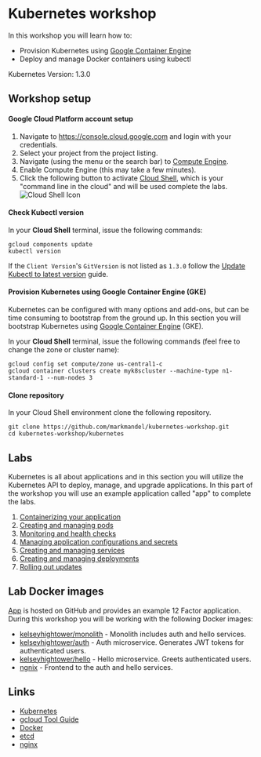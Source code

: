 # Kubernetes workshop

In this workshop you will learn how to:

* Provision Kubernetes using [Google Container Engine](https://cloud.google.com/container-engine)
* Deploy and manage Docker containers using kubectl

Kubernetes Version: 1.3.0

## Workshop setup

#### Google Cloud Platform account setup
1. Navigate to https://console.cloud.google.com and login with your credentials.
1. Select your project from the project listing.
1. Navigate (using the menu or the search bar) to [Compute Engine](https://console.cloud.google.com/compute/).
1. Enable Compute Engine (this may take a few minutes).
1. Click the following button to activate [Cloud Shell](https://cloud.google.com/shell/docs),
which is your "command line in the cloud" and will be used complete the labs. ![Cloud Shell Icon](https://cloud.google.com/shell/docs/images/shell_icon.png)

#### Check Kubectl version

In your **Cloud Shell** terminal, issue the following commands:

```
gcloud components update
kubectl version
```

If the `Client Version`'s `GitVersion` is not listed as `1.3.0` follow the [Update Kubectl to latest version](labs/upgrade-kubectl.md) guide.

#### Provision Kubernetes using Google Container Engine (GKE)

Kubernetes can be configured with many options and add-ons, but can be time consuming to bootstrap from the ground up. In this section you will bootstrap Kubernetes using [Google Container Engine](https://cloud.google.com/container-engine) (GKE).

In your **Cloud Shell** terminal, issue the following commands (feel free to change the zone or cluster name):

```
gcloud config set compute/zone us-central1-c
gcloud container clusters create myk8scluster --machine-type n1-standard-1 --num-nodes 3
```

#### Clone repository

In your Cloud Shell environment clone the following repository.

```
git clone https://github.com/markmandel/kubernetes-workshop.git
cd kubernetes-workshop/kubernetes
```

## Labs

Kubernetes is all about applications and in this section you will utilize the Kubernetes API to deploy, manage, and upgrade applications. In this part of the workshop you will use an example application called "app" to complete the labs.

  1. [Containerizing your application](labs/containerizing-your-application.md)
  1. [Creating and managing pods](labs/creating-and-managing-pods.md)
  1. [Monitoring and health checks](labs/monitoring-and-health-checks.md)
  1. [Managing application configurations and secrets](labs/managing-application-configurations-and-secrets.md)
  1. [Creating and managing services](labs/creating-and-managing-services.md)
  1. [Creating and managing deployments](labs/creating-and-managing-deployments.md)
  1. [Rolling out updates](labs/rolling-out-updates.md)

## Lab Docker images

[App](https://github.com/kelseyhightower/app) is hosted on GitHub and provides an example 12 Factor application. During this workshop you will be working with the following Docker images:

* [kelseyhightower/monolith](https://hub.docker.com/r/kelseyhightower/monolith) - Monolith includes auth and hello services.
* [kelseyhightower/auth](https://hub.docker.com/r/kelseyhightower/auth) - Auth microservice. Generates JWT tokens for authenticated users.
* [kelseyhightower/hello](https://hub.docker.com/r/kelseyhightower/hello) - Hello microservice. Greets authenticated users.
* [ngnix](https://hub.docker.com/_/nginx) - Frontend to the auth and hello services.

## Links

  * [Kubernetes](http://googlecloudplatform.github.io/kubernetes)
  * [gcloud Tool Guide](https://cloud.google.com/sdk/gcloud)
  * [Docker](https://docs.docker.com)
  * [etcd](https://coreos.com/docs/distributed-configuration/getting-started-with-etcd)
  * [nginx](http://nginx.org)